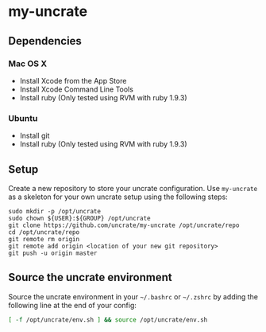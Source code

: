 # my-uncrate

## Dependencies

### Mac OS X
* Install Xcode from the App Store
* Install Xcode Command Line Tools
* Install ruby (Only tested using RVM with ruby 1.9.3)

### Ubuntu
* Install git
* Install ruby (Only tested using RVM with ruby 1.9.3)

## Setup
Create a new repository to store your uncrate configuration.  Use `my-uncrate` as a skeleton for your own uncrate setup using the following steps:
```shell
sudo mkdir -p /opt/uncrate
sudo chown ${USER}:${GROUP} /opt/uncrate
git clone https://github.com/uncrate/my-uncrate /opt/uncrate/repo
cd /opt/uncrate/repo
git remote rm origin
git remote add origin <location of your new git repository>
git push -u origin master
```

## Source the uncrate environment

Source the uncrate environment in your `~/.bashrc` or `~/.zshrc` by adding the following line at the end of your config:

```sh
[ -f /opt/uncrate/env.sh ] && source /opt/uncrate/env.sh
```
